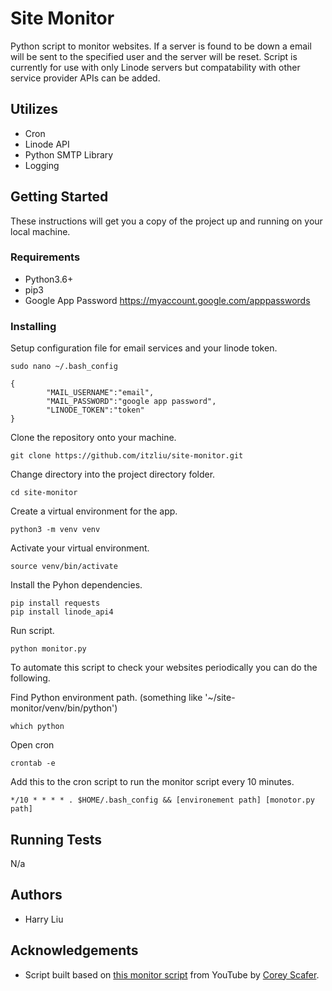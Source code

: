 # Site Monitor
Python script to monitor websites. If a server is found to be down a email will be sent to the specified user and the server will be reset. Script is currently for use with only Linode servers but compatability with other service provider APIs can be added.

## Utilizes
* Cron
* Linode API
* Python SMTP Library
* Logging

## Getting Started
These instructions will get you a copy of the project up and running on your local machine.

### Requirements
* Python3.6+
* pip3
* Google App Password https://myaccount.google.com/apppasswords

### Installing

Setup configuration file for email services and your linode token.
```
sudo nano ~/.bash_config
```
```
{
        "MAIL_USERNAME":"email",
        "MAIL_PASSWORD":"google app password",
        "LINODE_TOKEN":"token"
}
```
Clone the repository onto your machine.
```
git clone https://github.com/itzliu/site-monitor.git
```
Change directory into the project directory folder.
```
cd site-monitor
```
Create a virtual environment for the app.
```
python3 -m venv venv
```
Activate your virtual environment.
```
source venv/bin/activate
```
Install the Pyhon dependencies.
```
pip install requests
pip install linode_api4
```
Run script.
```
python monitor.py
```

To automate this script to check your websites periodically you can do the following.

Find Python environment path. (something like '~/site-monitor/venv/bin/python')
```
which python
```
Open cron
```
crontab -e
```
Add this to the cron script to run the monitor script every 10 minutes.
```
*/10 * * * * . $HOME/.bash_config && [environement path] [monotor.py path]
```

## Running Tests
N/a

## Authors
* Harry Liu

## Acknowledgements
* Script built based on [this monitor script](https://github.com/CoreyMSchafer/code_snippets/blob/master/Python/Site-Monitor/monitor.py) from YouTube by [Corey Scafer](https://www.youtube.com/channel/UCCezIgC97PvUuR4_gbFUs5g).

